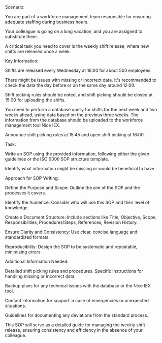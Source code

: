 Scenario:

You are part of a workforce management team responsible for ensuring adequate staffing during business hours.

Your colleague is going on a long vacation, and you are assigned to substitute them.

A critical task you need to cover is the weekly shift release, where new shifts are released once a week.

Key Information:

Shifts are released every Wednesday at 16:00 for about 500 employees.

There might be issues with missing or incorrect data. It's recommended to check the data the day before or on the same day around 12:00.

Shift picking rules should be noted, and shift picking should be closed at 15:00 for uploading the shifts.

You need to perform a database query for shifts for the next week and two weeks ahead, using data based on the previous three weeks.
The information from the database should be uploaded to the workforce management tool Nice IEX.

Announce shift picking rules at 15:45 and open shift picking at 16:00.

Task:

Write an SOP using the provided information, following either the given guidelines or the ISO 9000 SOP structure template.

Identify what information might be missing or would be beneficial to have.

Approach for SOP Writing:

Define the Purpose and Scope: Outline the aim of the SOP and the processes it covers.

Identify the Audience: Consider who will use this SOP and their level of knowledge.

Create a Document Structure: Include sections like Title, Objective, Scope, Responsibilities, Procedures/Steps, References, Revision History.

Ensure Clarity and Consistency: Use clear, concise language and standardized formats.

Reproducibility: Design the SOP to be systematic and repeatable, minimizing errors.

Additional Information Needed:

Detailed shift picking rules and procedures.
Specific instructions for handling missing or incorrect data.

Backup plans for any technical issues with the database or the Nice IEX tool.

Contact information for support in case of emergencies or unexpected situations.

Guidelines for documenting any deviations from the standard process.

This SOP will serve as a detailed guide for managing the weekly shift release, ensuring consistency and efficiency in the absence of your colleague.